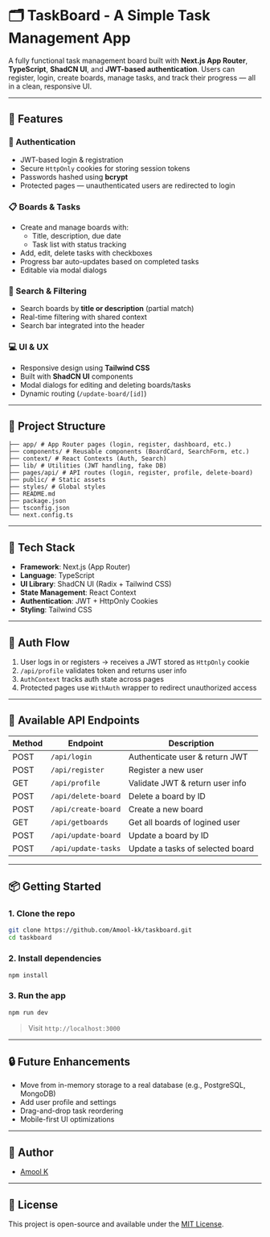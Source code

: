 # 🗂️ TaskBoard - A Simple Task Management App

A fully functional task management board built with **Next.js App Router**, **TypeScript**, **ShadCN UI**, and **JWT-based authentication**. Users can register, login, create boards, manage tasks, and track their progress — all in a clean, responsive UI.

---

## 🔑 Features

### 🔐 Authentication

- JWT-based login & registration
- Secure `HttpOnly` cookies for storing session tokens
- Passwords hashed using **bcrypt**
- Protected pages — unauthenticated users are redirected to login

### 📋 Boards & Tasks

- Create and manage boards with:
  - Title, description, due date
  - Task list with status tracking
- Add, edit, delete tasks with checkboxes
- Progress bar auto-updates based on completed tasks
- Editable via modal dialogs

### 🔎 Search & Filtering

- Search boards by **title or description** (partial match)
- Real-time filtering with shared context
- Search bar integrated into the header

### 💻 UI & UX

- Responsive design using **Tailwind CSS**
- Built with **ShadCN UI** components
- Modal dialogs for editing and deleting boards/tasks
- Dynamic routing (`/update-board/[id]`)

---

## 🧱 Project Structure

```
├── app/ # App Router pages (login, register, dashboard, etc.)
├── components/ # Reusable components (BoardCard, SearchForm, etc.)
├── context/ # React Contexts (Auth, Search)
├── lib/ # Utilities (JWT handling, fake DB)
├── pages/api/ # API routes (login, register, profile, delete-board)
├── public/ # Static assets
├── styles/ # Global styles
├── README.md
├── package.json
├── tsconfig.json
└── next.config.ts

```

---

## 🧪 Tech Stack

- **Framework**: Next.js (App Router)
- **Language**: TypeScript
- **UI Library**: ShadCN UI (Radix + Tailwind CSS)
- **State Management**: React Context
- **Authentication**: JWT + HttpOnly Cookies
- **Styling**: Tailwind CSS

---

## 🚦 Auth Flow

1. User logs in or registers → receives a JWT stored as `HttpOnly` cookie
2. `/api/profile` validates token and returns user info
3. `AuthContext` tracks auth state across pages
4. Protected pages use `WithAuth` wrapper to redirect unauthorized access

---

## 🚧 Available API Endpoints

| Method | Endpoint            | Description                      |
| ------ | ------------------- | -------------------------------- |
| POST   | `/api/login`        | Authenticate user & return JWT   |
| POST   | `/api/register`     | Register a new user              |
| GET    | `/api/profile`      | Validate JWT & return user info  |
| POST   | `/api/delete-board` | Delete a board by ID             |
| POST   | `/api/create-board` | Create a new board               |
| GET    | `/api/getboards`    | Get all boards of logined user   |
| POST   | `/api/update-board` | Update a board by ID             |
| POST   | `/api/update-tasks` | Update a tasks of selected board |

---

## 📦 Getting Started

### 1. Clone the repo

```bash
git clone https://github.com/Amool-kk/taskboard.git
cd taskboard
```

### 2. Install dependencies

```bash
npm install
```

### 3. Run the app

```bash
npm run dev
```

> Visit `http://localhost:3000`

---

## 🔒 Future Enhancements

- Move from in-memory storage to a real database (e.g., PostgreSQL, MongoDB)
- Add user profile and settings
- Drag-and-drop task reordering
- Mobile-first UI optimizations

---

## 👤 Author

- [Amool K](https://github.com/Amool-kk)

---

## 📄 License

This project is open-source and available under the [MIT License](LICENSE).

